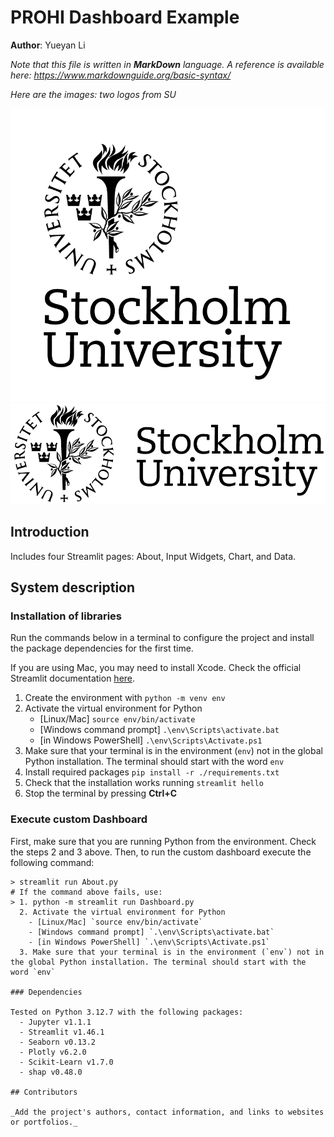 # PROHI Dashboard Example

**Author**: Yueyan Li
<!-- As main author, do not write anything in the line below.
The collaborator will edit the line below in GitHub -->


_Note that this file is written in **MarkDown** language. A reference is available here: <https://www.markdownguide.org/basic-syntax/>_

_Here are the images: two logos from SU_

![SU logo1](./assets/SU_large.png)
![SU logo2](./assets/SU_small.png)

## Introduction
Includes four Streamlit pages: About, Input Widgets, Chart, and Data.


## System description

### Installation of libraries

Run the commands below in a terminal to configure the project and install the package dependencies for the first time.

If you are using Mac, you may need to install Xcode. Check the official Streamlit documentation [here](https://docs.streamlit.io/get-started/installation/command-line#prerequisites).

1. Create the environment with `python -m venv env`
2. Activate the virtual environment for Python
   - [Linux/Mac] `source env/bin/activate` 
   - [Windows command prompt] `.\env\Scripts\activate.bat` 
   - [in Windows PowerShell] `.\env\Scripts\Activate.ps1`
3. Make sure that your terminal is in the environment (`env`) not in the global Python installation. The terminal should start with the word `env`
4. Install required packages `pip install -r ./requirements.txt`
5. Check that the installation works running `streamlit hello`
6. Stop the terminal by pressing **Ctrl+C**

### Execute custom Dashboard

First, make sure that you are running Python from the environment. Check the steps 2 and 3 above. Then, to run the custom dashboard execute the following command:

```
> streamlit run About.py
# If the command above fails, use:
> 1. python -m streamlit run Dashboard.py
  2. Activate the virtual environment for Python
    - [Linux/Mac] `source env/bin/activate` 
    - [Windows command prompt] `.\env\Scripts\activate.bat` 
    - [in Windows PowerShell] `.\env\Scripts\Activate.ps1`
  3. Make sure that your terminal is in the environment (`env`) not in the global Python installation. The terminal should start with the word `env`

### Dependencies

Tested on Python 3.12.7 with the following packages:
  - Jupyter v1.1.1
  - Streamlit v1.46.1
  - Seaborn v0.13.2
  - Plotly v6.2.0
  - Scikit-Learn v1.7.0
  - shap v0.48.0

## Contributors

_Add the project's authors, contact information, and links to websites or portfolios._
